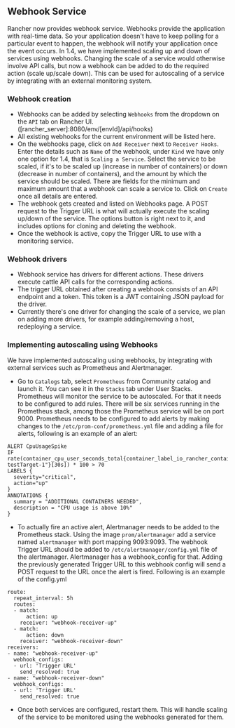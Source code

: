 ##  Webhook Service

Rancher now provides webhook service. Webhooks provide the application with real-time data. So your application doesn't have to keep polling for a particular event to happen, the webhook will notify your application once the event occurs. In 1.4, we have implemented scaling up and down of services using webhooks. Changing the scale of a service would otherwise involve API calls, but now a webhook can be added to do the required action (scale up/scale down). This can be used for autoscaling of a service by integrating with an external monitoring system.

### Webhook creation 

- Webhooks can be added by selecting `Webhooks` from the dropdown on the `API` tab on Rancher UI. ([rancher_server]:8080/env/[envId]/api/hooks)
- All existing webhooks for the current environment will be listed here. 
- On the webhooks page, click on `Add Receiver` next to `Receiver Hooks`. Enter the details such as `Name` of the webhook, under `Kind` we have only one option for 1.4, that is `Scaling a Service`. Select the service to be scaled, if it's to be scaled up (increase in number of containers) or down (decrease in number of containers), and the amount by which the service should be scaled. There are fields for the minimum and maximum amount that a webhook can scale a service to. Click on `Create` once all details are entered.
- The webhook gets created and listed on Webhooks page. A POST request to the Trigger URL is what will actually execute the scaling up/down of the service. The options button is right next to it, and includes options for cloning and deleting the webhook.
- Once the webhook is active, copy the Trigger URL to use with a monitoring service.

### Webhook drivers 

- Webhook service has drivers for different actions. These drivers execute cattle API calls for the corresponding actions.
- The trigger URL obtained after creating a webhook consists of an API endpoint and a token. This token is a JWT containing JSON payload for the driver.
- Currently there's one driver for changing the scale of a service, we plan on adding more drivers, for example adding/removing a host, redeploying a service.

### Implementing autoscaling using Webhooks 

We have implemented autoscaling using webhooks, by integrating with external services such as Prometheus and Alertmanager. </br>

- Go to `Catalogs` tab, select `Prometheus` from Community catalog and launch it. You can see it in the `Stacks` tab under User Stacks. Prometheus will monitor the service to be autoscaled. For that it needs to be configured to add rules. There will be six services running in the Prometheus stack, among those the Prometheus service will be on port 9000. Prometheus needs to be configured to add alerts by making changes to the `/etc/prom-conf/prometheus.yml` file and adding a file for alerts, following is an example of an alert:
```
ALERT CpuUsageSpike
IF rate(container_cpu_user_seconds_total{container_label_io_rancher_container_name="Demo-testTarget-1"}[30s]) * 100 > 70
LABELS {
  severity="critical",
  action="up"
}
ANNOTATIONS {
  summary = "ADDITIONAL CONTAINERS NEEDED",
  description = "CPU usage is above 10%"
}
```
- To actually fire an active alert, Alertmanager needs to be added to the Prometheus stack. Using the image `prom/alertmanager` add a service named `alertmanager` with port mapping 9093:9093. The webhook Trigger URL should be added to `/etc/alertmanager/config.yml` file of the alertmanager. Alertmanager has a webhook_config for that. Adding the previously generated Trigger URL to this webhook config will send a POST request to the URL once the alert is fired. Following is an example of the config.yml
```
route:
  repeat_interval: 5h
  routes:
  - match:
      action: up
    receiver: "webhook-receiver-up"
  - match:
      action: down
    receiver: "webhook-receiver-down"
receivers:
- name: "webhook-receiver-up"
  webhook_configs:
  - url: 'Trigger URL'
    send_resolved: true
- name: "webhook-receiver-down"
  webhook_configs:
  - url: 'Trigger URL'
    send_resolved: true

```
- Once both services are configured, restart them. This will handle scaling of the service to be monitored using the webhooks generated for them.
